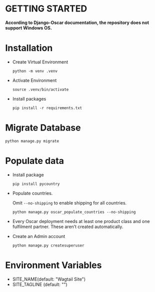 GETTING STARTED
===============

<b>According to Django-Oscar documentation, the repository does not support Windows OS.</b>

# Installation


* Create Virtual Environment

    ```
    python -m venv .venv
    ```

* Activate Environment

    ```
    source .venv/bin/activate
    ```


* Install packages

    ```
    pip install -r requirements.txt
    ```

# Migrate Database

```
python manage.py migrate
```

# Populate data

* Install package

    ```
    pip install pycountry
    ```

* Populate countries.
    
    Omit ```--no-shipping``` to enable shipping for all countries.

    ```
    python manage.py oscar_populate_countries --no-shipping
    ```
        
* Every Oscar deployment needs at least one product class and one fulfilment partner. These aren’t created automatically.

* Create an Admin account
    
    ```
    python manage.py createsuperuser
    ```

# Environment Variables

* SITE_NAME(default: "Wagtail Site")
* SITE_TAGLINE (default: "")
